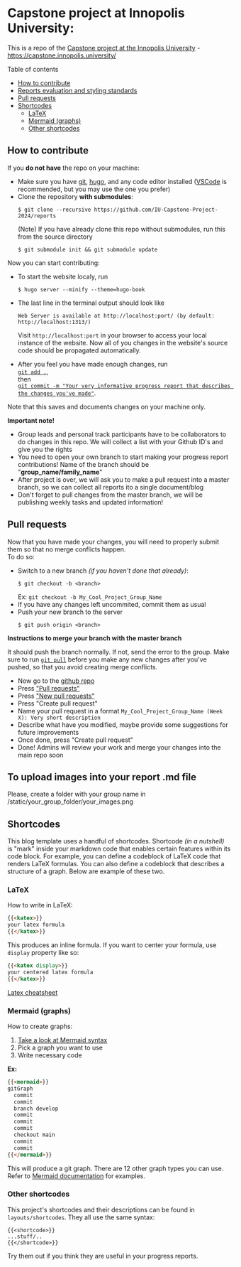 # Capstone project at Innopolis University:
This is a repo of the [Capstone project at the Innopolis University](https://capstone.innopolis.university/) - https://capstone.innopolis.university/

Table of contents
- [How to contribute](#how-to-contribute)
- [Reports evaluation and styling standards](#reports-evaluation-and-styling-standards)
- [Pull requests](#pull-requests)
- [Shortcodes](#shortcodes)
  - [LaTeX](#latex)
  - [Mermaid (graphs)](#mermaid-graphs)
  - [Other shortcodes](#other-shortcodes)

## How to contribute
If you **do not have** the repo on your machine:

- Make sure you have [git](https://git-scm.com/downloads), [hugo](https://gohugo.io/installation/), and any code editor installed ([VSCode](https://code.visualstudio.com/) is recommended, but you may use the one you prefer)
- Clone the repository **with submodules**: 
  ```
  $ git clone --recursive https://github.com/IU-Capstone-Project-2024/reports
  ```
  (Note) If you have already clone this repo without submodules, run this from the source directory
  ```
  $ git submodule init && git submodule update
  ```
Now you can start contributing:
- To start the website localy, run
  ```
  $ hugo server --minify --theme=hugo-book
  ``` 
- The last line in the terminal output should look like
  ```
  Web Server is available at http://localhost:port/ (by default: http://localhost:1313/)
  ```
  Visit `http://localhost:port` in your browser to access your local instance of the website. Now all of you changes in the website's source code should be propagated automatically.

- After you feel you have made enough changes, run <br> 
  [`git add .`](https://git-scm.com/docs/git-add),<br>
   then <br>
  [`git commit -m "Your very informative progress report that describes the changes you've made"`](https://git-scm.com/docs/git-commit). 

Note that this saves and documents changes on your machine only.

**Important note!**

- Group leads and personal track participants have to be collaborators to do changes in this repo. We will collect a list with your Github ID's and give you the rights
- You need to open your own branch to start making your progress report contributions! Name of the branch should be "**group_name/family_name**"
- After project is over, we will ask you to make a pull request into a master branch, so we can collect all reports ito a single document/blog
- Don't forget to pull changes from the master branch, we will be publishing weekly tasks and updated information!

## Pull requests
Now that you have made your changes, you will need to properly submit them so that no merge conflicts happen.<br>
 To do so:
- Switch to a new branch *(if you haven't done that already)*:
  ```
  $ git checkout -b <branch>
  ```
  Ex: `git checkout -b My_Cool_Project_Group_Name`
- If you have any changes left uncommited, commit them as usual
- Push your new branch to the server
  ```
  $ git push origin <branch>
  ```
**Instructions to merge your branch with the master branch**

It should push the branch normally. If not, send the error to the group.
Make sure to run [`git pull`](https://git-scm.com/docs/git-pull) before you make any new changes after you've pushed, so that you avoid creating merge conflicts.

- Now go to the [github repo](https://github.com/IU-Capstone-Project-2024/reports)
- Press ["Pull requests"](https://github.com/IU-Capstone-Project-2024/reports/pulls)
- Press ["New pull requests"](https://github.com/IU-Capstone-Project-2024/reports/compare)
- Press "Create pull request"
- Name your pull request in a format `My_Cool_Project_Group_Name (Week X): Very short description`
- Describe what have you modified, maybe provide some suggestions for future improvements
- Once done, press "Create pull request"
- Done! Admins will review your work and merge your changes into the main repo soon  

## **To upload images into your report .md file**  
 Please, create a folder with your group name in /static/your_group_folder/your_images.png

  
## Shortcodes
This blog template uses a handful of shortcodes. Shortcode *(in a nutshell)* is "mark" inside your markdown code that enables certain features within its code block. For example, you can define a codeblock of LaTeX code that renders LaTeX formulas. You can also define a codeblock that describes a structure of a graph. Below are example of these two.

### LaTeX
How to write in LaTeX:
```md
{{<katex>}}
your latex formula
{{</katex>}}
```
This produces an inline formula. If you want to center your formula, use `display` property like so:
```md
{{<katex display>}}
your centered latex formula
{{</katex>}}
```
[Latex cheatsheet](https://wch.github.io/latexsheet/latexsheet.pdf)

### Mermaid (graphs)
How to create graphs:
1. [Take a look at Mermaid syntax](https://mermaid.js.org/intro/)
2. Pick a graph you want to use
3. Write necessary code
 
**Ex:**
```md
{{<mermaid>}}
gitGraph
  commit
  commit
  branch develop
  commit
  commit
  commit
  checkout main
  commit
  commit
{{</mermaid>}}
```
This will produce a git graph. There are 12 other graph types you can use. Refer to [Mermaid documentation](https://mermaid.js.org/intro/) for examples.

### Other shortcodes
This project's shortcodes and their descriptions can be found in `layouts/shortcodes`. They all use the same syntax: 
```
{{<shortcode>}}
...stuff/..
{{</shortcode>}}
```
Try them out if you think they are useful in your progress reports.